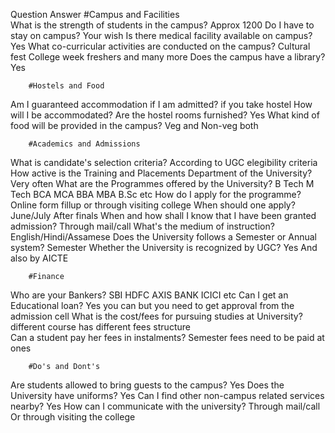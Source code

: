 Question	Answer
        #Campus and Facilities	
What is the strength of students in the campus?	Approx 1200
Do I have to stay on campus?	Your wish
Is there medical facility available on campus?	Yes
What co-curricular activities are conducted on the campus?	Cultural fest College week freshers and many more
Does the campus have a library?	Yes
	
        #Hostels and Food	
Am I guaranteed accommodation if I am admitted?	if you take hostel
How will I be accommodated?	
Are the hostel rooms furnished?	Yes
What kind of food will be provided in the campus?	Veg and Non-veg both
	
        #Academics and Admissions	
What is candidate's selection criteria?	According to UGC elegibility criteria
How active is the Training and Placements Department of the University?	Very often
What are the Programmes offered by the University?	B Tech M Tech BCA MCA BBA MBA B.Sc etc
How do I apply for the programme?	Online form fillup or through visiting college
When should one apply?	June/July After finals
When and how shall I know that I have been granted admission?	Through mail/call
What's the medium of instruction?	English/Hindi/Assamese
Does the University follows a Semester or Annual system?	Semester
Whether the University is recognized by UGC?	Yes And also by AICTE
	
        #Finance	
Who are your Bankers?	SBI HDFC AXIS BANK ICICI etc
Can I get an Educational loan?	Yes you can but you need to get approval from the admission cell
What is the cost/fees for pursuing studies at University?different course has different fees structure	
Can a student pay her fees in instalments?	Semester fees need to be paid at ones
	
        #Do's and Dont's	
Are students allowed to bring guests to the campus?	Yes
Does the University have uniforms?	Yes
Can I find other non-campus related services nearby?	Yes
How can I communicate with the university?	Through mail/call Or through visiting the college
